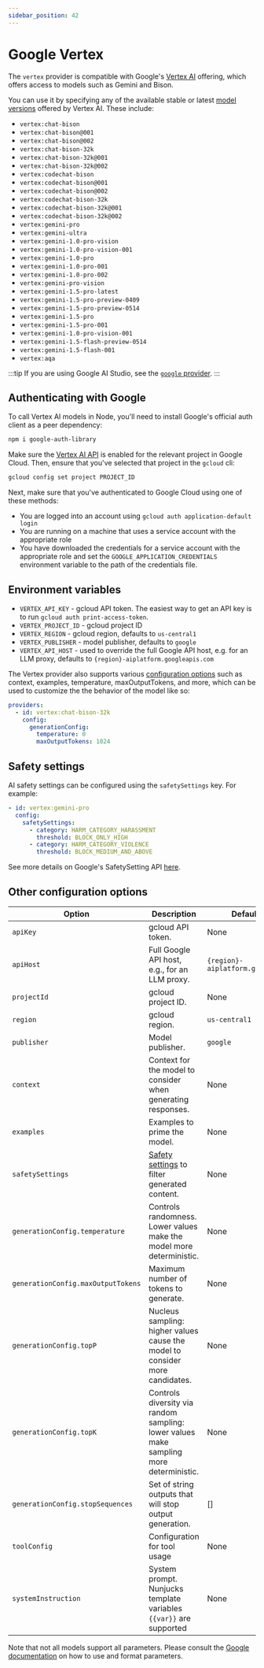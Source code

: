 ```yaml
---
sidebar_position: 42
---
```


# Google Vertex

The `vertex` provider is compatible with Google's [Vertex AI](https://cloud.google.com/vertex-ai) offering, which offers access to models such as Gemini and Bison.

You can use it by specifying any of the available stable or latest [model versions](https://cloud.google.com/vertex-ai/docs/generative-ai/learn/model-versioning) offered by Vertex AI. These include:

- `vertex:chat-bison`
- `vertex:chat-bison@001`
- `vertex:chat-bison@002`
- `vertex:chat-bison-32k`
- `vertex:chat-bison-32k@001`
- `vertex:chat-bison-32k@002`
- `vertex:codechat-bison`
- `vertex:codechat-bison@001`
- `vertex:codechat-bison@002`
- `vertex:codechat-bison-32k`
- `vertex:codechat-bison-32k@001`
- `vertex:codechat-bison-32k@002`
- `vertex:gemini-pro`
- `vertex:gemini-ultra`
- `vertex:gemini-1.0-pro-vision`
- `vertex:gemini-1.0-pro-vision-001`
- `vertex:gemini-1.0-pro`
- `vertex:gemini-1.0-pro-001`
- `vertex:gemini-1.0-pro-002`
- `vertex:gemini-pro-vision`
- `vertex:gemini-1.5-pro-latest`
- `vertex:gemini-1.5-pro-preview-0409`
- `vertex:gemini-1.5-pro-preview-0514`
- `vertex:gemini-1.5-pro`
- `vertex:gemini-1.5-pro-001`
- `vertex:gemini-1.0-pro-vision-001`
- `vertex:gemini-1.5-flash-preview-0514`
- `vertex:gemini-1.5-flash-001`
- `vertex:aqa`

:::tip
If you are using Google AI Studio, see the [`google` provider](/docs/providers/palm).
:::

## Authenticating with Google

To call Vertex AI models in Node, you'll need to install Google's official auth client as a peer dependency:

```sh
npm i google-auth-library
```

Make sure the [Vertex AI API](https://console.cloud.google.com/apis/enableflow?apiid=aiplatform.googleapis.com) is enabled for the relevant project in Google Cloud. Then, ensure that you've selected that project in the `gcloud` cli:

```sh
gcloud config set project PROJECT_ID
```

Next, make sure that you've authenticated to Google Cloud using one of these methods:

- You are logged into an account using `gcloud auth application-default login`
- You are running on a machine that uses a service account with the appropriate role
- You have downloaded the credentials for a service account with the appropriate role and set the `GOOGLE_APPLICATION_CREDENTIALS` environment variable to the path of the credentials file.

## Environment variables

- `VERTEX_API_KEY` - gcloud API token. The easiest way to get an API key is to run `gcloud auth print-access-token`.
- `VERTEX_PROJECT_ID` - gcloud project ID
- `VERTEX_REGION` - gcloud region, defaults to `us-central1`
- `VERTEX_PUBLISHER` - model publisher, defaults to `google`
- `VERTEX_API_HOST` - used to override the full Google API host, e.g. for an LLM proxy, defaults to `{region}-aiplatform.googleapis.com`

The Vertex provider also supports various [configuration options](https://github.com/promptfoo/promptfoo/blob/main/src/providers/vertex.ts#L7-L22) such as context, examples, temperature, maxOutputTokens, and more, which can be used to customize the the behavior of the model like so:

```yaml
providers:
  - id: vertex:chat-bison-32k
    config:
      generationConfig:
        temperature: 0
        maxOutputTokens: 1024
```

## Safety settings

AI safety settings can be configured using the `safetySettings` key. For example:

```yaml
- id: vertex:gemini-pro
  config:
    safetySettings:
      - category: HARM_CATEGORY_HARASSMENT
        threshold: BLOCK_ONLY_HIGH
      - category: HARM_CATEGORY_VIOLENCE
        threshold: BLOCK_MEDIUM_AND_ABOVE
```

See more details on Google's SafetySetting API [here](https://ai.google.dev/api/rest/v1/SafetySetting).

## Other configuration options

| Option                             | Description                                                                                     | Default Value                        |
| ---------------------------------- | ----------------------------------------------------------------------------------------------- | ------------------------------------ |
| `apiKey`                           | gcloud API token.                                                                               | None                                 |
| `apiHost`                          | Full Google API host, e.g., for an LLM proxy.                                                   | `{region}-aiplatform.googleapis.com` |
| `projectId`                        | gcloud project ID.                                                                              | None                                 |
| `region`                           | gcloud region.                                                                                  | `us-central1`                        |
| `publisher`                        | Model publisher.                                                                                | `google`                             |
| `context`                          | Context for the model to consider when generating responses.                                    | None                                 |
| `examples`                         | Examples to prime the model.                                                                    | None                                 |
| `safetySettings`                   | [Safety settings](https://ai.google.dev/api/rest/v1/SafetySetting) to filter generated content. | None                                 |
| `generationConfig.temperature`     | Controls randomness. Lower values make the model more deterministic.                            | None                                 |
| `generationConfig.maxOutputTokens` | Maximum number of tokens to generate.                                                           | None                                 |
| `generationConfig.topP`            | Nucleus sampling: higher values cause the model to consider more candidates.                    | None                                 |
| `generationConfig.topK`            | Controls diversity via random sampling: lower values make sampling more deterministic.          | None                                 |
| `generationConfig.stopSequences`   | Set of string outputs that will stop output generation.                                         | []                                   |
| `toolConfig`                       | Configuration for tool usage                                                                    | None                                 |
| `systemInstruction`                | System prompt. Nunjucks template variables `{{var}}` are supported                              | None                                 |

Note that not all models support all parameters. Please consult the [Google documentation](https://cloud.google.com/vertex-ai/generative-ai/docs/multimodal/overview) on how to use and format parameters.
